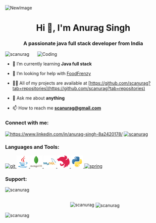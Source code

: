 <img src="https://ichef.bbci.co.uk/news/976/cpsprodpb/144AF/production/_123091138_deepmind1-1.jpg" alt="NewImage" width="10000" height="200">
<h1 align="center">Hi 👋, I'm Anurag Singh</h1>
<h3 align="center">A passionate java full stack developer from India</h3>
<img align="right" alt="Coding" width="400" src="https://media.tenor.com/rePDfDWO3XoAAAAd/hacking.gif">

<p align="left"> <img src="https://komarev.com/ghpvc/?username=scanurag&label=Profile%20views&color=0e75b6&style=flat" alt="scanurag" /> </p>

- 🌱 I’m currently learning **Java full stack**

- 🤝 I’m looking for help with [FoodFrenzy]([https://github.com/scanurag/StudentManagementSystem](https://github.com/scanurag/FoodFrenzy))

- 👨‍💻 All of my projects are available at [https://github.com/scanurag?tab=repositories](https://github.com/scanurag?tab=repositories)

- 💬 Ask me about **anything**

- 📫 How to reach me **scanurag@gmail.com**

<h3 align="left">Connect with me:</h3>
<p align="left">
<a href="https://linkedin.com/in/https://www.linkedin.com/in/anurag-singh-8a2420178/" target="blank"><img align="center" src="https://raw.githubusercontent.com/rahuldkjain/github-profile-readme-generator/master/src/images/icons/Social/linked-in-alt.svg" alt="https://www.linkedin.com/in/anurag-singh-8a2420178/" height="30" width="40" /></a>
<a href="https://www.leetcode.com/scanurag" target="blank"><img align="center" src="https://raw.githubusercontent.com/rahuldkjain/github-profile-readme-generator/master/src/images/icons/Social/leet-code.svg" alt="scanurag" height="30" width="40" /></a>
</p>

<h3 align="left">Languages and Tools:</h3>
<p align="left"> <a href="https://git-scm.com/" target="_blank" rel="noreferrer"> <img src="https://www.vectorlogo.zone/logos/git-scm/git-scm-icon.svg" alt="git" width="40" height="40"/> </a> <a href="https://www.java.com" target="_blank" rel="noreferrer"> <img src="https://raw.githubusercontent.com/devicons/devicon/master/icons/java/java-original.svg" alt="java" width="40" height="40"/> </a> <a href="https://www.mongodb.com/" target="_blank" rel="noreferrer"> <img src="https://raw.githubusercontent.com/devicons/devicon/master/icons/mongodb/mongodb-original-wordmark.svg" alt="mongodb" width="40" height="40"/> </a> <a href="https://www.mysql.com/" target="_blank" rel="noreferrer"> <img src="https://raw.githubusercontent.com/devicons/devicon/master/icons/mysql/mysql-original-wordmark.svg" alt="mysql" width="40" height="40"/> </a> <a href="https://nestjs.com/" target="_blank" rel="noreferrer"> <img src="https://raw.githubusercontent.com/devicons/devicon/master/icons/nestjs/nestjs-plain.svg" alt="nestjs" width="40" height="40"/> </a> <a href="https://www.python.org" target="_blank" rel="noreferrer"> <img src="https://raw.githubusercontent.com/devicons/devicon/master/icons/python/python-original.svg" alt="python" width="40" height="40"/> </a> <a href="https://spring.io/" target="_blank" rel="noreferrer"> <img src="https://www.vectorlogo.zone/logos/springio/springio-icon.svg" alt="spring" width="40" height="40"/> </a> </p>

<h3 align="left">Support:</h3>
<p><a href="https://www.buymeacoffee.com/scanurag"> <img align="left" src="https://cdn.buymeacoffee.com/buttons/v2/default-yellow.png" height="50" width="210" alt="scanurag" /></a></p><br><br>

<p><img align="left" src="https://github-readme-stats.vercel.app/api/top-langs?username=scanurag&show_icons=true&locale=en&layout=compact" alt="scanurag" /></p>

<p>&nbsp;<img align="center" src="https://github-readme-stats.vercel.app/api?username=scanurag&show_icons=true&locale=en" alt="scanurag" /></p>

<p><img align="center" src="https://github-readme-streak-stats.herokuapp.com/?user=scanurag&" alt="scanurag" /></p>
